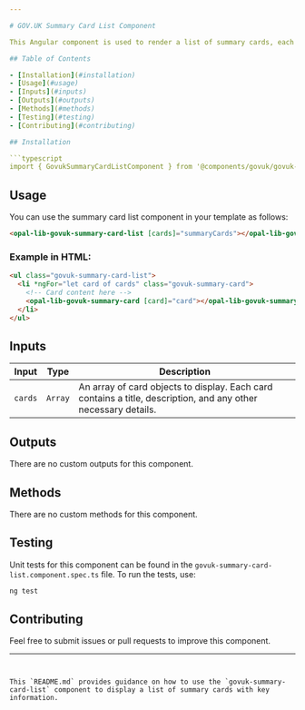 ```yaml
---

# GOV.UK Summary Card List Component

This Angular component is used to render a list of summary cards, each card providing a summary of key information with GOV.UK styling.

## Table of Contents

- [Installation](#installation)
- [Usage](#usage)
- [Inputs](#inputs)
- [Outputs](#outputs)
- [Methods](#methods)
- [Testing](#testing)
- [Contributing](#contributing)

## Installation

```typescript
import { GovukSummaryCardListComponent } from '@components/govuk/govuk-summary-card-list/govuk-summary-card-list.component';
```

## Usage

You can use the summary card list component in your template as follows:

```html
<opal-lib-govuk-summary-card-list [cards]="summaryCards"></opal-lib-govuk-summary-card-list>
```

### Example in HTML:

```html
<ul class="govuk-summary-card-list">
  <li *ngFor="let card of cards" class="govuk-summary-card">
    <!-- Card content here -->
    <opal-lib-govuk-summary-card [card]="card"></opal-lib-govuk-summary-card>
  </li>
</ul>
```

## Inputs

| Input   | Type    | Description                                                                                                    |
| ------- | ------- | -------------------------------------------------------------------------------------------------------------- |
| `cards` | `Array` | An array of card objects to display. Each card contains a title, description, and any other necessary details. |

## Outputs

There are no custom outputs for this component.

## Methods

There are no custom methods for this component.

## Testing

Unit tests for this component can be found in the `govuk-summary-card-list.component.spec.ts` file. To run the tests, use:

```bash
ng test
```

## Contributing

Feel free to submit issues or pull requests to improve this component.

---
```


This `README.md` provides guidance on how to use the `govuk-summary-card-list` component to display a list of summary cards with key information.
